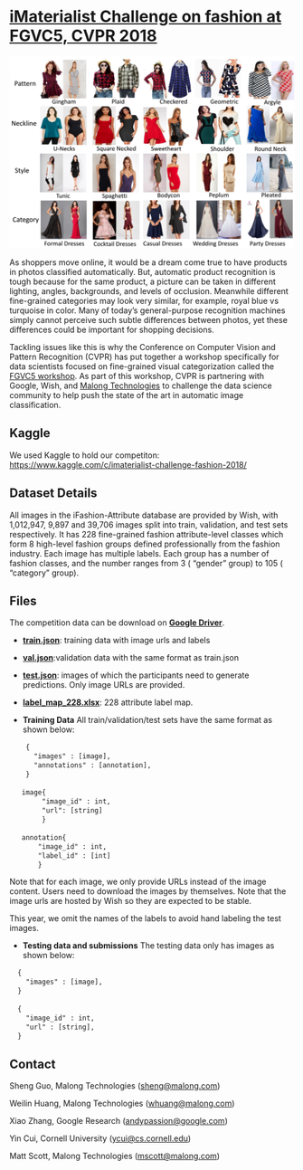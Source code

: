 # [iMaterialist Challenge on fashion at FGVC5, CVPR 2018](https://www.kaggle.com/c/imaterialist-challenge-fashion-2018/)


![wish](imat1.png?imageMogr2/auto-orient/strip%7CimageView2/2/w/100)

As shoppers move online, it would be a dream come true to have products in photos classified automatically. But, automatic product recognition is tough because for the same product, a picture can be taken in different lighting, angles, backgrounds, and levels of occlusion. Meanwhile different fine-grained categories may look very similar, for example, royal blue vs turquoise in color. Many of today’s general-purpose recognition machines simply cannot perceive such subtle differences between photos, yet these differences could be important for shopping decisions.

Tackling issues like this is why the Conference on Computer Vision and Pattern Recognition (CVPR) has put together a workshop specifically for data scientists focused on fine-grained visual categorization called the [FGVC5 workshop](https://sites.google.com/view/fgvc5/home). As part of this workshop, CVPR is partnering with Google, Wish, and [Malong Technologies](https://www.malong.com/en/home) to challenge the data science community to help push the state of the art in automatic image classification.


## Kaggle
We used Kaggle to hold our competiton: https://www.kaggle.com/c/imaterialist-challenge-fashion-2018/


## Dataset Details

All images in the iFashion-Attribute database are provided by Wish, with 1,012,947,  9,897 and 39,706 images split into train, validation, and test sets respectively. It has 228 fine-grained fashion attribute-level classes which form
8 high-level fashion groups defined professionally from the fashion industry. Each image has multiple labels. Each group has a number of fashion classes, and the number ranges from 3 ( “gender” group) to 105 ( “category” group).


## Files

The competition data can be download on [**Google Driver**](https://drive.google.com/drive/folders/1X0Q1OPSU6QHuCuHUNVSCCxxVDSPlkQQt?usp=sharing_).

- [**train.json**](https://drive.google.com/file/d/1oh_GDZY2IQwB_eKCV1ZbWiXkVe5WGEG-/view?usp=sharing): training data with image urls and labels

- [**val.json**](https://drive.google.com/open?id=11FiOABXkkidTZbNse1zg6HnqLay_0XL5):validation data with the same format as train.json

- [**test.json**](https://drive.google.com/file/d/1E4j7z8lPrdV9uWEAADXn6UPT0dQQ81Bs/view?usp=sharing): images of which the participants need to generate predictions. Only image URLs are provided.

- [**label_map_228.xlsx**](https://drive.google.com/file/d/1n0bz2mRfAoRpGDFx2B9nl39Ige_-RSdv/view?usp=sharing): 228 attribute label map.

- **Training Data** All train/validation/test sets have the same format as shown below:

```
    {
      "images" : [image],
      "annotations" : [annotation],
    }

   image{
        "image_id" : int,
        "url": [string]
        }

   annotation{
       "image_id" : int,
       "label_id" : [int]
       }
```

Note that for each image, we only provide URLs instead of the image content. Users need to download the images by themselves. Note that the image urls are hosted by Wish so they are expected to be stable.

This year, we omit the names of the labels to avoid hand labeling the test images.

- **Testing data and submissions** The testing data only has images as shown below:

```
  {
    "images" : [image],
  }

  {
    "image_id" : int,
    "url" : [string],
  }
```


## Contact

Sheng Guo, Malong Technologies (sheng@malong.com)

Weilin Huang, Malong Technologies (whuang@malong.com)

Xiao Zhang, Google Research (andypassion@google.com)

Yin Cui, Cornell University (ycui@cs.cornell.edu)

Matt Scott, Malong Technologies (mscott@malong.com)


